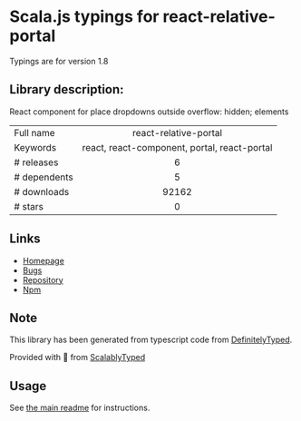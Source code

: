 
# Scala.js typings for react-relative-portal

Typings are for version 1.8

## Library description:
React component for place dropdowns outside overflow: hidden; elements

|                    |                 |
| ------------------ | :-------------: |
| Full name          | react-relative-portal |
| Keywords           | react, react-component, portal, react-portal |
| # releases         | 6 |
| # dependents       | 5 |
| # downloads        | 92162 |
| # stars            | 0 |

## Links
- [Homepage](https://github.com/smartprogress/react-relative-portal#readme)
- [Bugs](https://github.com/smartprogress/react-relative-portal/issues)
- [Repository](https://github.com/smartprogress/react-relative-portal)
- [Npm](https://www.npmjs.com/package/react-relative-portal)
    


## Note
This library has been generated from typescript code from [DefinitelyTyped](https://definitelytyped.org).

Provided with :purple_heart: from [ScalablyTyped](https://github.com/oyvindberg/ScalablyTyped)

## Usage
See [the main readme](../../readme.md) for instructions.


